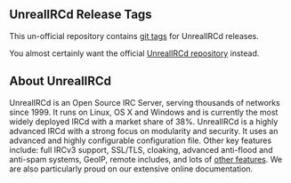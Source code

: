 ## UnrealIRCd Release Tags

This un-official repository contains [git tags](https://github.com/alicetries/unrealircd/tags) for UnrealIRCd releases.

You almost certainly want the official [UnrealIRCd repository](https://github.com/unrealircd/unrealircd) instead.

## About UnrealIRCd
UnrealIRCd is an Open Source IRC Server, serving thousands of networks since 1999.
It runs on Linux, OS X and Windows and is currently the most widely deployed IRCd
with a market share of 38%. UnrealIRCd is a highly advanced IRCd with a strong
focus on modularity and security. It uses an advanced and highly configurable
configuration file. Other key features include: full IRCv3 support, SSL/TLS,
cloaking, advanced anti-flood and anti-spam systems, GeoIP, remote includes,
and lots of [other features](https://www.unrealircd.org/docs/About_UnrealIRCd).
We are also particularly proud on our extensive online documentation.

